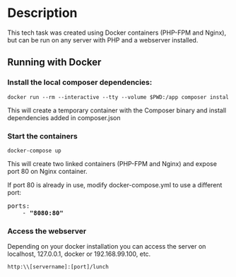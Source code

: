 # Description

This tech task was created using Docker containers (PHP-FPM and Nginx), but can be run on any server with PHP and a webserver installed.

## Running with Docker

### Install the local composer dependencies:
```
docker run --rm --interactive --tty --volume $PWD:/app composer instal
```
This will create a temporary container with the Composer binary and install dependencies added in composer.json

### Start the containers
```
docker-compose up
```

This will create two linked containers (PHP-FPM and Nginx) and expose port 80 on Nginx container.

If port 80 is already in use, modify docker-compose.yml to use a different port:
<pre>
ports:
    - <b>"8080:80"</b>
</pre>

### Access the webserver
Depending on your docker installation you can access the server on localhost, 127.0.0.1, docker or 192.168.99.100, etc.
```
http:\\[servername]:[port]/lunch
```